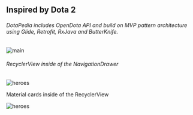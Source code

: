 ## Inspired by Dota 2 

###### DotaPedia includes OpenDota API and build on MVP pattern architecture using Glide, Retrofit, RxJava and ButterKnife.

![main](https://pp.userapi.com/c850736/v850736379/643e0/Yv-sHuwsFjg.jpg)

###### RecyclerView inside of the NavigationDrawer

![heroes](https://pp.userapi.com/c850732/v850732227/6189d/pdzCPXo53wg.jpg)

Material cards inside of the RecyclerView

![heroes](https://pp.userapi.com/c850732/v850732227/618a6/uu-4uTx-dvA.jpg)
